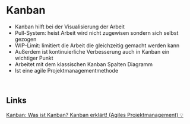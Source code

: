 # Kanban
- Kanban hilft bei der Visualisierung der Arbeit
- Pull-System: heist Arbeit wird nicht zugewisen sondern sich selbst gezogen
- WIP-Limit: limitiert die Arbeit die gleichzeitig gemacht werden kann
- Außerdem ist kontinuierliche Verbesserung auch in Kanban ein wichtiger Punkt
- Arbeitet mit dem klassischen Kanban Spalten Diagramm
- Ist eine agile Projektmanagementmethode

<br>

## Links
[Kanban: Was ist Kanban? Kanban erklärt! (Agiles Projektmanagement) 💡](https://www.youtube.com/watch?v=Tf-zcpwM5uQ)